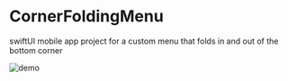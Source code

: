# CornerFoldingMenu
swiftUI mobile app project for a custom menu that folds in and out of the bottom corner

![demo](https://user-images.githubusercontent.com/35542673/112186889-90471200-8bcf-11eb-8a45-a7f7a621c54a.gif)
